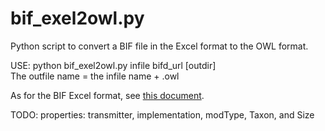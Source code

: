 # bif_exel2owl.py
Python script to convert a BIF file in the Excel format to the OWL format.

USE: python bif_exel2owl.py infile bifd_url [outdir]  
         The outfile name = the infile name + .owl

As for the BIF Excel format, see [this document](https://docs.google.com/document/d/1kKGJeG_NjuWqp7uUYvcb_uBiahj7KS_rKfhxtS4LP3c/edit?usp=sharing).

TODO: properties: transmitter, implementation, modType, Taxon, and Size